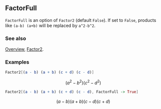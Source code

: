 ## FactorFull

`FactorFull` is an option of `Factor2` (default `False`). If set to `False`, products like `(a-b) (a+b)` will be replaced by `a^2-b^2`.

### See also

[Overview](Extra/FeynCalc.md), [Factor2](Factor2.md).

### Examples

```mathematica
Factor2[(a - b) (a + b) (c + d) (c - d)]
```

$$\left(a^2-b^2\right) \left(c^2-d^2\right)$$

```mathematica
Factor2[(a - b) (a + b) (c + d) (c - d), FactorFull -> True]
```

$$(a-b) (a+b) (c-d) (c+d)$$